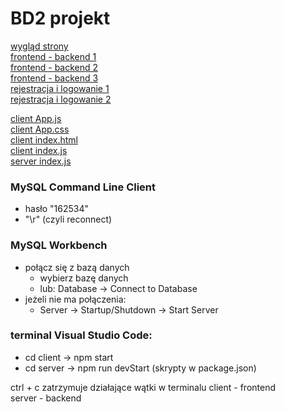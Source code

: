 # BD2 projekt

[wygląd strony](https://www.youtube.com/watch?v=3-2Pj5hxwrw)     
[frontend - backend 1](https://www.youtube.com/watch?v=T8mqZZ0r-RA)     
[frontend - backend 2](https://www.youtube.com/watch?v=3YrOOia3-mo)     
[frontend - backend 3](https://www.youtube.com/watch?v=_S2GKnFpdtE)     
[rejestracja i logowanie 1](https://www.youtube.com/watch?v=W-sZo6Gtx_E)     
[rejestracja i logowanie 2](https://www.youtube.com/watch?v=sTHWNPVNvm8)     

[client App.js](https://github.com/matCh00/DataBase_Course/blob/main/client/src/App.js)     
[client App.css](https://github.com/matCh00/DataBase_Course/blob/main/client/src/App.css)     
[client index.html](https://github.com/matCh00/DataBase_Course/blob/main/client/public/index.html)          
[client index.js](https://github.com/matCh00/BD2_P/blob/main/client/src/index.js)            
[server index.js](https://github.com/matCh00/DataBase_Course/blob/main/server/index.js)          

### MySQL Command Line Client
+ hasło "162534"
+ "\r" (czyli reconnect)

### MySQL Workbench
+ połącz się z bazą danych
    + wybierz bazę danych
    + lub: Database -> Connect to Database
+ jeżeli nie ma połączenia:
    + Server -> Startup/Shutdown -> Start Server

### terminal Visual Studio Code:
+ cd client  ->  npm start
+ cd server  ->  npm run devStart (skrypty w package.json)

ctrl + c  zatrzymuje działające wątki w terminalu
client - frontend     
server - backend

